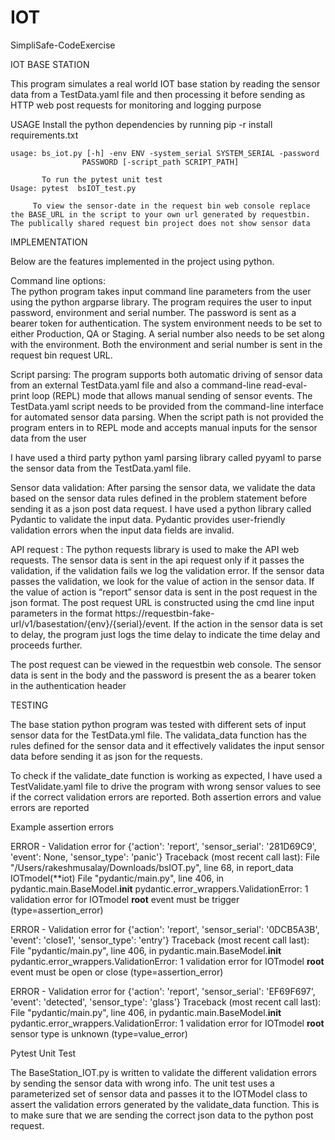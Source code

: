 # IOT
SimpliSafe-CodeExercise



IOT BASE STATION 

This program simulates a real world IOT base station by reading the sensor data from a TestData.yaml file and then processing it before sending as HTTP web post requests for monitoring and logging purpose

USAGE
	Install the python dependencies by running pip -r install requirements.txt

	usage: bs_iot.py [-h] -env ENV -system_serial SYSTEM_SERIAL -password
                    PASSWORD [-script_path SCRIPT_PATH]
           
           To run the pytest unit test 
	Usage: pytest  bsIOT_test.py
         
         To view the sensor-date in the request bin web console replace the BASE_URL in the script to your own url generated by requestbin. The publically shared request bin project does not show sensor data
	
IMPLEMENTATION

Below are the features implemented in the project using python.

Command line options:  
The python program takes input command line parameters from the user using the python argparse library. The program requires the user to input password, environment and serial number. The password is sent as a bearer token for authentication. The system environment needs to be set to either Production, QA or Staging. A serial number also needs to be set along with the environment. Both the environment and serial number is sent in the request bin request URL.


Script parsing: 
The program supports both automatic driving of sensor data from an external TestData.yaml file and also a command-line read-eval-print loop (REPL) mode that allows manual sending of sensor events. The TestData.yaml script needs to be provided from the command-line interface for automated sensor data parsing. When the script path is not provided the program enters in to REPL mode and accepts manual inputs for the sensor data from the user

I have used a third party python yaml parsing library called pyyaml to parse the sensor data from the TestData.yaml file.

Sensor data validation: After parsing the sensor data, we validate the data based on the sensor data rules defined in the problem statement before sending it as a json post data request. I have used a python library called Pydantic to validate the input data. Pydantic provides user-friendly validation errors when the input data fields are invalid.

API request :
The python requests library is used to make the API web requests. The sensor data is sent in the api request only if it passes the validation, if the validation fails we log the validation error. If the sensor data passes the validation, we look for the value of action in the sensor data. If the value of action is  “report”  sensor data is sent in the post request  in the json format. The post request URL is constructed using the cmd line input parameters in the format https://requestbin-fake-url/v1/basestation/{env}/{serial}/event. If the action in the sensor data is set to delay, the program just logs the time delay to indicate the time delay and proceeds further.


The post request can be viewed in the requestbin web console. The sensor data is sent in the body and the password is present the as a bearer token in the authentication header

TESTING

The base station python program was tested with different sets of input sensor data for the TestData.yml file. The validata_data function has the rules defined for the sensor data and it effectively validates the input sensor data before sending it as json for the requests.


To check if the validate_date function is working as expected, I have used a TestValidate.yaml file to drive the program with wrong sensor values to see if the correct validation errors are reported. Both assertion errors and value errors are reported

Example assertion errors

ERROR - Validation error for {'action': 'report', 'sensor_serial': '281D69C9', 'event': None, 'sensor_type': 'panic'}
Traceback (most recent call last):
  File "/Users/rakeshmusalay/Downloads/bsIOT.py", line 68, in report_data
    IOTmodel(**iot)
  File "pydantic/main.py", line 406, in pydantic.main.BaseModel.__init__
pydantic.error_wrappers.ValidationError: 1 validation error for IOTmodel
__root__
  event must be trigger (type=assertion_error)

ERROR - Validation error for {'action': 'report', 'sensor_serial': '0DCB5A3B', 'event': 'close1', 'sensor_type': 'entry'}
Traceback (most recent call last):
  File "pydantic/main.py", line 406, in pydantic.main.BaseModel.__init__
pydantic.error_wrappers.ValidationError: 1 validation error for IOTmodel
__root__
  event must be open or close (type=assertion_error)

	
 ERROR - Validation error for {'action': 'report', 'sensor_serial': 'EF69F697', 'event': 'detected', 'sensor_type': 'glass'}
Traceback (most recent call last):
  File "pydantic/main.py", line 406, in pydantic.main.BaseModel.__init__
pydantic.error_wrappers.ValidationError: 1 validation error for IOTmodel
__root__
  sensor type is unknown (type=value_error)

Pytest Unit Test

The BaseStation_IOT.py is written to validate the different validation errors by sending the sensor data with wrong info. The unit test uses a parameterized set of sensor data and passes it to the IOTModel class to assert the validation errors generated by the validate_data function. This is to make sure that we are sending the correct json data to the python post request.

